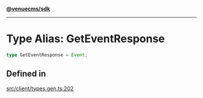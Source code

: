 [**@venuecms/sdk**](../Index.md)

***

# Type Alias: GetEventResponse

```ts
type GetEventResponse = Event;
```

## Defined in

[src/client/types.gen.ts:202](https://github.com/venuecms/sdk/blob/97b5dd87028768348fc162149733841fcbf81c7e/src/client/types.gen.ts#L202)

